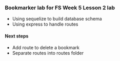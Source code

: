### Bookmarker lab for FS Week 5 Lesson 2 lab

- Using sequelize to build database schema
- Using express to handle routes

#### Next steps
- Add route to delete a bookmark
- Separate routes into routes folder